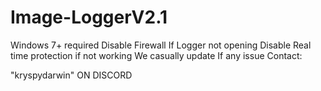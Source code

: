 
# Image-LoggerV2.1

Windows 7+ required
Disable Firewall If Logger not opening
Disable Real time protection if not working
We casually update
If any issue Contact:

"kryspydarwin" ON DISCORD
